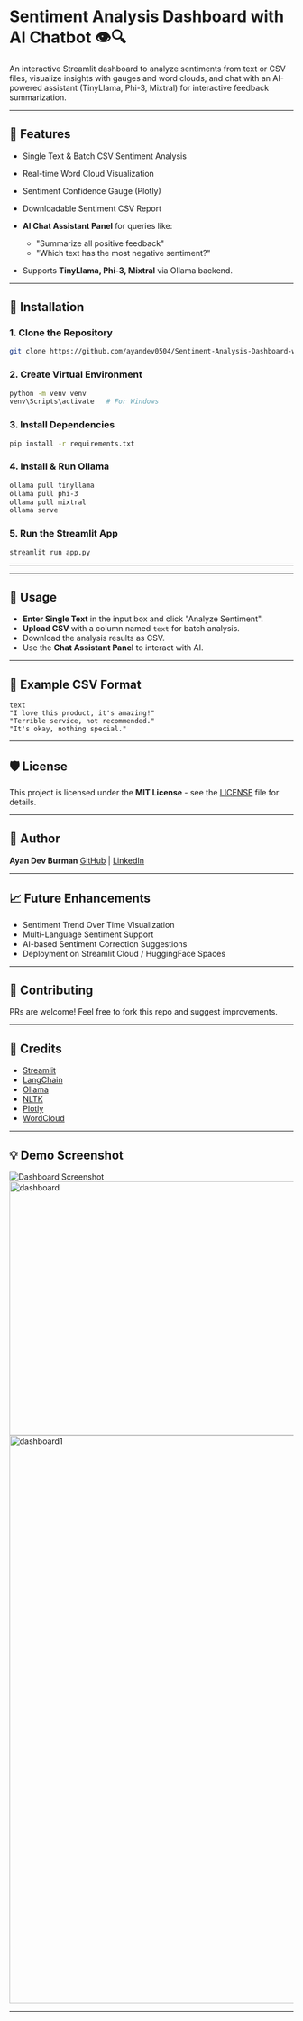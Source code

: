 # Sentiment Analysis Dashboard with AI Chatbot 👁️🔍

An interactive Streamlit dashboard to analyze sentiments from text or CSV files, visualize insights with gauges and word clouds, and chat with an AI-powered assistant (TinyLlama, Phi-3, Mixtral) for interactive feedback summarization.

---

## 🌟 Features

* Single Text & Batch CSV Sentiment Analysis
* Real-time Word Cloud Visualization
* Sentiment Confidence Gauge (Plotly)
* Downloadable Sentiment CSV Report
* **AI Chat Assistant Panel** for queries like:

  * "Summarize all positive feedback"
  * "Which text has the most negative sentiment?"
* Supports **TinyLlama, Phi-3, Mixtral** via Ollama backend.

---

## 🔧 Installation

### 1. Clone the Repository

```bash
git clone https://github.com/ayandev0504/Sentiment-Analysis-Dashboard-with-AI-Chatbot-.git

```

### 2. Create Virtual Environment

```bash
python -m venv venv
venv\Scripts\activate   # For Windows
```

### 3. Install Dependencies

```bash
pip install -r requirements.txt
```

### 4. Install & Run Ollama

```bash
ollama pull tinyllama
ollama pull phi-3
ollama pull mixtral
ollama serve
```

### 5. Run the Streamlit App

```bash
streamlit run app.py
```

---

---

## 📃 Usage

* **Enter Single Text** in the input box and click "Analyze Sentiment".
* **Upload CSV** with a column named `text` for batch analysis.
* Download the analysis results as CSV.
* Use the **Chat Assistant Panel** to interact with AI.

---

## 📖 Example CSV Format

```csv
text
"I love this product, it's amazing!"
"Terrible service, not recommended."
"It's okay, nothing special."
```

---

## 🛡️ License

This project is licensed under the **MIT License** - see the [LICENSE](LICENSE) file for details.

---

## 👤 Author

**Ayan Dev Burman**
[GitHub](https://github.com/ayandev0504) | [LinkedIn](https://www.linkedin.com/in/ayan-dev-b-291805217/)

---

## 📈 Future Enhancements

* Sentiment Trend Over Time Visualization
* Multi-Language Sentiment Support
* AI-based Sentiment Correction Suggestions
* Deployment on Streamlit Cloud / HuggingFace Spaces

---

## 💌 Contributing

PRs are welcome! Feel free to fork this repo and suggest improvements.

---

## 🚀 Credits

* [Streamlit](https://streamlit.io)
* [LangChain](https://python.langchain.com)
* [Ollama](https://ollama.com)
* [NLTK](https://nltk.org)
* [Plotly](https://plotly.com)
* [WordCloud](https://amueller.github.io/word_cloud/)

---

## 💡 Demo Screenshot

![Dashboard Screenshot](path/to/your/screenshot.png)
<img width="1266" height="450" alt="dashboard" src="https://github.com/user-attachments/assets/ba368e93-1c51-4fa5-a04c-99e91349a016" />
<img width="1920" height="1008" alt="dashboard1" src="https://github.com/user-attachments/assets/99b23a8f-20b4-47b9-92b0-6bf38e158094" />


---

